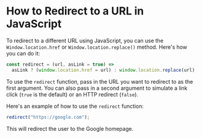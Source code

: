 # How to Redirect to a URL in JavaScript

To redirect to a different URL using JavaScript, you can use the `Window.location.href` or `Window.location.replace()` method. Here's how you can do it:

```js
const redirect = (url, asLink = true) =>
  asLink ? (window.location.href = url) : window.location.replace(url);
```

To use the `redirect` function, pass in the URL you want to redirect to as the first argument. You can also pass in a second argument to simulate a link click (`true` is the default) or an HTTP redirect (`false`).

Here's an example of how to use the `redirect` function:

```js
redirect("https://google.com");
```

This will redirect the user to the Google homepage.
